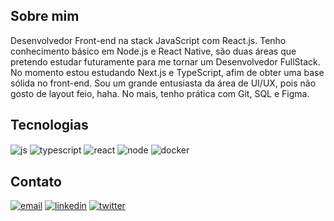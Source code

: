 ## Sobre mim
Desenvolvedor Front-end na stack JavaScript com React.js. Tenho conhecimento básico em Node.js e React Native, são duas áreas que pretendo estudar futuramente para me tornar um Desenvolvedor FullStack. No momento estou estudando Next.js e TypeScript, afim de obter uma base sólida no front-end. Sou um grande entusiasta da área de UI/UX, pois não gosto de layout feio, haha. No mais, tenho prática com Git, SQL e Figma.

## Tecnologias
 <div style="display: inline_block">
  <img align="center" alt="js" src="https://img.shields.io/badge/JavaScript-F7DF1E?style=for-the-badge&logo=javascript&logoColor=black" />
  <img align="center" alt="typescript" src="https://img.shields.io/badge/TypeScript-007ACC?style=for-the-badge&logo=typescript&logoColor=white" />
  <img align="center" alt="react" src="https://img.shields.io/badge/React-20232A?style=for-the-badge&logo=react&logoColor=61DAFB" />
  <img align="center" alt="node" src="https://img.shields.io/badge/node.js-6DA55F?style=for-the-badge&logo=node.js&logoColor=white" />
  <img align="center" alt="docker" src="https://img.shields.io/badge/docker-DCDCDC?style=for-the-badge&logo=docker&logoColor=129fdb" />
</div>

## Contato
[![email](https://img.shields.io/badge/email-333?style=for-the-badge&logo=mail&logoColor=white)](mailto:douglaspo_97@outlook.com)
[![linkedin](https://img.shields.io/badge/linkedin-0A66C2?style=for-the-badge&logo=linkedin&logoColor=white)](https://www.linkedin.com/in/d0ugui/)
[![twitter](https://img.shields.io/badge/twitter-1DA1F2?style=for-the-badge&logo=twitter&logoColor=white)](https://twitter.com/d0ugui_)
